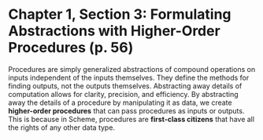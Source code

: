 # Chapter 1, Section 3: Formulating Abstractions with Higher-Order Procedures (p. 56)

Procedures are simply generalized abstractions of compound operations on inputs
independent of the inputs themselves. They define the methods for finding
outputs, not the outputs themselves. Abstracting away details of computation
allows for clarity, precision, and efficiency. By abstracting away the details
of a procedure by manipulating it as data, we create **higher-order
procedures** that can pass procedures as inputs or outputs. This is because in
Scheme, procedures are **first-class citizens** that have all the rights of any
other data type.

